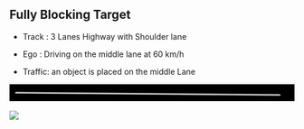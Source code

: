 ## Fully Blocking Target

- Track : 3 Lanes Highway with Shoulder lane

- Ego : Driving on the middle lane at 60 km/h

- Traffic: an object is placed on the middle Lane 

![](https://github.com/PerpetuumProgress/OVAL-Assets/blob/dev/datasets/ALKS_Scenario_4.2_1_FullyBlockingTarget_TEMPLATE/ALKS_Road_sc.PNG)

![](https://github.com/PerpetuumProgress/OVAL-Assets/blob/dev/datasets/ALKS_Scenario_4.2_1_FullyBlockingTarget_TEMPLATE/ALKS_Scenario_4.2_1_FullyBlockingTarget_TEMPLATE_gif)
